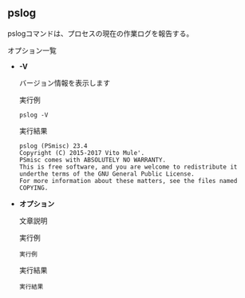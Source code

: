 [](ファイル名はコマンド名.md)
## pslog
pslogコマンドは、プロセスの現在の作業ログを報告する。

オプション一覧


- **-V**
  
  バージョン情報を表示します

  実行例 [](変更しない)
  
  ```
  pslog -V
  ```


  実行結果　[](変更しない)


  ```
  pslog (PSmisc) 23.4
  Copyright (C) 2015-2017 Vito Mule'.
  PSmisc comes with ABSOLUTELY NO WARRANTY.
  This is free software, and you are welcome to redistribute it underthe terms of the GNU General Public License.
  For more information about these matters, see the files named COPYING.
  ```
- **オプション** 
    
  文章説明
  
  実行例　[](変更しない)
  
  ```
  実行例
  ```


  実行結果　[](変更しない)


  ```
  実行結果
  ```